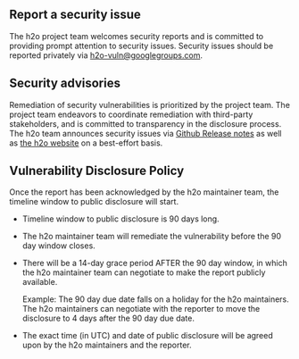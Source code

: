 ## Report a security issue

The h2o project team welcomes security reports and is committed to providing prompt attention to security issues. Security issues should be reported privately via h2o-vuln@googlegroups.com.

## Security advisories

Remediation of security vulnerabilities is prioritized by the project team. The project team endeavors to coordinate remediation with third-party stakeholders, and is committed to transparency in the disclosure process. The h2o team announces security issues via [Github Release notes](https://github.com/h2o/h2o/releases) as well as [the h2o website](h2o.examp1e.net) on a best-effort basis.

## Vulnerability Disclosure Policy

Once the report has been acknowledged by the h2o maintainer team, the timeline window to public disclosure will start.

* Timeline window to public disclosure is 90 days long.
* The h2o maintainer team will remediate the vulnerability before the 90 day window closes.
* There will be a 14-day grace period AFTER the 90 day window, in which the h2o maintainer team can negotiate to make the report publicly available.

   Example: The 90 day due date falls on a holiday for the h2o maintainers. The h2o maintainers can negotiate with the reporter to move the disclosure to 4 days after the 90 day due date.

* The exact time (in UTC) and date of public disclosure will be agreed upon by the h2o maintainers and the reporter.
